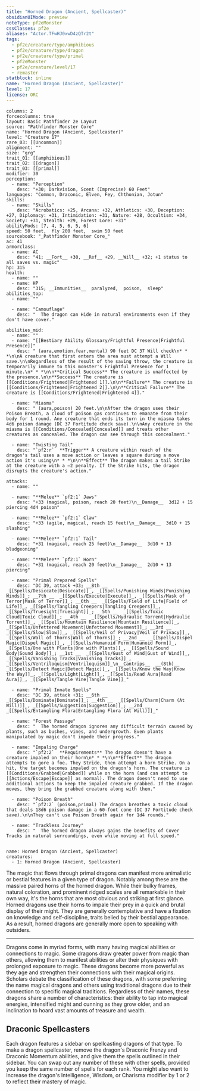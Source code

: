 ```yaml
---
title: "Horned Dragon (Ancient, Spellcaster)"
obsidianUIMode: preview
noteType: pf2eMonster
cssClasses: pf2e
aliases: "Actor.TFwHJ0xwD4zQTr2t" 
tags:
  - pf2e/creature/type/amphibious
  - pf2e/creature/type/dragon
  - pf2e/creature/type/primal
  - pf2eMonster
  - pf2e/creature/level/17
  - remaster
statblock: inline
name: "Horned Dragon (Ancient, Spellcaster)"
level: 17
license: ORC
---
```


```statblock
columns: 2
forcecolumns: true
layout: Basic Pathfinder 2e Layout
source: "Pathfinder Monster Core"
name: "Horned Dragon (Ancient, Spellcaster)"
level: "Creature 17"
rare_03: [[Uncommon]]
alignment: ""
size: "grg"
trait_01: [[amphibious]]
trait_02: [[dragon]]
trait_03: [[primal]]
modifier: 30
perception:
  - name: "Perception"
    desc: "+30; Darkvision, Scent (Imprecise) 60 Feet"
languages: "Common, Draconic, Elven, Fey, Chthonian, Jotun"
skills:
  - name: "Skills"
    desc: "Acrobatics: +25, Arcana: +32, Athletics: +30, Deception: +27, Diplomacy: +31, Intimidation: +31, Nature: +28, Occultism: +34, Society: +31, Stealth: +29, Forest Lore: +31"
abilityMods: [7, 4, 5, 6, 5, 6]
speed: 50 feet,  fly 200 feet,  swim 50 feet
sourcebook: "_Pathfinder Monster Core_"
ac: 41
armorclass:
  - name: AC
    desc: "41; __Fort__ +30, __Ref__ +29, __Will__ +32; +1 status to all saves vs. magic"
hp: 315
health:
  - name: ""
  - name: HP
    desc: "315; __Immunities__  paralyzed,  poison,  sleep"
abilities_top:
  - name: ""

  - name: "Camouflage"
    desc: "  The dragon can Hide in natural environments even if they don't have cover."

abilities_mid:
  - name: ""
  - name: "[[Bestiary Ability Glossary/Frightful Presence|Frightful Presence]]"
    desc: " (aura,emotion,fear,mental) 90 feet DC 37 Will check\n* * *\n\nA creature that first enters the area must attempt a Will save.\n\nRegardless of the result of the saving throw, the creature is temporarily immune to this monster's Frightful Presence for 1 minute.\n* * *\n\n**Critical Success** The creature is unaffected by the presence.\n\n**Success** The creature is [[Conditions/Frightened|Frightened 1]].\n\n**Failure** The creature is [[Conditions/Frightened|Frightened 2]].\n\n**Critical Failure** The creature is [[Conditions/Frightened|Frightened 4]]."

  - name: "Miasma"
    desc: " (aura,poison) 20 feet.\n\nAfter the dragon uses their Poison Breath, a cloud of poison gas continues to emanate from their body for 1 round. Any creature that ends its turn in the miasma takes 4d6 poison damage (DC 37 Fortitude check save).\n\nAny creature in the miasma is [[Conditions/Concealed|Concealed]] and treats other creatures as concealed. The dragon can see through this concealment."

  - name: "Twisting Tail"
    desc: "`pf2:r`  **Trigger** A creature within reach of the dragon's tail uses a move action or leaves a square during a move action it's using\n* * *\n\n**Effect** The dragon makes a tail Strike at the creature with a –2 penalty. If the Strike hits, the dragon disrupts the creature's action."

attacks:
  - name: ""

  - name: "**Melee** `pf2:1` Jaws"
    desc: "+33 (magical, poison, reach 20 feet)\n__Damage__  3d12 + 15 piercing 4d4 poison"

  - name: "**Melee** `pf2:1` Claw"
    desc: "+33 (agile, magical, reach 15 feet)\n__Damage__  3d10 + 15 slashing"

  - name: "**Melee** `pf2:1` Tail"
    desc: "+31 (magical, reach 25 feet)\n__Damage__  3d10 + 13 bludgeoning"

  - name: "**Melee** `pf2:1` Horn"
    desc: "+31 (magical, reach 20 feet)\n__Damage__  2d10 + 13 piercing"

  - name: "Primal Prepared Spells"
    desc: "DC 39, attack +33; __8th __  _[[Spells/Desiccate|Desiccate]]_, _[[Spells/Punishing Winds|Punishing Winds]]_; __7th __  _[[Spells/Execute|Execute]]_, _[[Spells/Mask of Terror|Mask of Terror]]_; __6th __  _[[Spells/Field of Life|Field of Life]]_, _[[Spells/Tangling Creepers|Tangling Creepers]]_, _[[Spells/Truesight|Truesight]]_; __5th __  _[[Spells/Toxic Cloud|Toxic Cloud]]_; __4th __  _[[Spells/Hydraulic Torrent|Hydraulic Torrent]]_, _[[Spells/Mountain Resilience|Mountain Resilience]]_, _[[Spells/Unfettered Movement|Unfettered Movement]]_; __3rd __  _[[Spells/Slow|Slow]]_, _[[Spells/Veil of Privacy|Veil of Privacy]]_, _[[Spells/Wall of Thorns|Wall of Thorns]]_; __2nd __  _[[Spells/Dispel Magic|Dispel Magic]]_, _[[Spells/Humanoid Form|Humanoid Form]]_, _[[Spells/One with Plants|One with Plants]]_, _[[Spells/Sound Body|Sound Body]]_; __1st __  _[[Spells/Gust of Wind|Gust of Wind]]_, _[[Spells/Vanishing Tracks|Vanishing Tracks]]_, _[[Spells/Ventriloquism|Ventriloquism]]_\n__Cantrips__  __(8th)__ _[[Spells/Detect Magic|Detect Magic]]_, _[[Spells/Know the Way|Know the Way]]_, _[[Spells/Light|Light]]_, _[[Spells/Read Aura|Read Aura]]_, _[[Spells/Tangle Vine|Tangle Vine]]_"

  - name: "Primal Innate Spells"
    desc: "DC 39, attack +31; __6th __  _[[Spells/Dominate|Dominate]]_; __4th __  _[[Spells/Charm|Charm (At Will)]]_, _[[Spells/Suggestion|Suggestion]]_; __2nd __  _[[Spells/Entangling Flora|Entangling Flora (At Will)]]_"

  - name: "Forest Passage"
    desc: "  The horned dragon ignores any difficult terrain caused by plants, such as bushes, vines, and undergrowth. Even plants manipulated by magic don't impede their progress."

  - name: "Impaling Charge"
    desc: "`pf2:2`  **Requirements** The dragon doesn't have a creature impaled on their horn\n* * *\n\n**Effect** The dragon attempts to gore a foe. They Stride, then attempt a horn Strike. On a hit, the target becomes impaled on the dragon's horn. The creature is [[Conditions/Grabbed|Grabbed]] while on the horn (and can attempt to [[Actions/Escape|Escape]] as normal). The dragon doesn't need to use additional actions to keep the impaled creature grabbed. If the dragon moves, they bring the grabbed creature along with them."

  - name: "Poison Breath"
    desc: "`pf2:2` (poison,primal) The dragon breathes a toxic cloud that deals 18d6 poison damage in a 60-foot cone (DC 37 Fortitude check save).\n\nThey can't use Poison Breath again for 1d4 rounds."

  - name: "Trackless Journey"
    desc: "  The horned dragon always gains the benefits of Cover Tracks in natural surroundings, even while moving at full speed."
 
```

```encounter-table
name: Horned Dragon (Ancient, Spellcaster)
creatures:
  - 1: Horned Dragon (Ancient, Spellcaster)
```



The magic that flows through primal dragons can manifest more animalistic or bestial features in a given type of dragon. Notably among these are the massive paired horns of the horned dragon. While their bulky frames, natural coloration, and prominent ridged scales are all remarkable in their own way, it's the horns that are most obvious and striking at first glance. Horned dragons use their horns to impale their prey in a quick and brutal display of their might. They are generally contemplative and have a fixation on knowledge and self-discipline, traits belied by their bestial appearance. As a result, horned dragons are generally more open to speaking with outsiders.

* * *

Dragons come in myriad forms, with many having magical abilities or connections to magic. Some dragons draw greater power from magic than others, allowing them to manifest abilities or alter their physiques with prolonged exposure to magic. These dragons become more powerful as they age and strengthen their connections with their magical origins. Scholars debate the classification of these dragons, with some preferring the name magical dragons and others using traditional dragons due to their connection to specific magical traditions. Regardless of their names, these dragons share a number of characteristics: their ability to tap into magical energies, intensified might and cunning as they grow older, and an inclination to hoard vast amounts of treasure and wealth.

## Draconic Spellcasters

Each dragon features a sidebar on spellcasting dragons of that type. To make a dragon spellcaster, remove the dragon's Draconic Frenzy and Draconic Momentum abilities, and give them the spells outlined in their sidebar. You can swap out any number of these with other spells, provided you keep the same number of spells for each rank. You might also want to increase the dragon's Intelligence, Wisdom, or Charisma modifier by 1 or 2 to reflect their mastery of magic.
